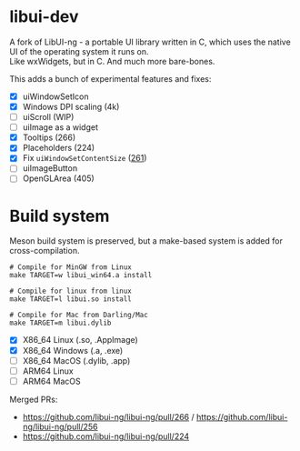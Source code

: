 # libui-dev
A fork of LibUI-ng - a portable UI library written in C, which uses the native UI of the operating system it runs on.  
Like wxWidgets, but in C. And much more bare-bones.

This adds a bunch of experimental features and fixes:
- [x] uiWindowSetIcon
- [x] Windows DPI scaling (4k)
- [ ] uiScroll (WIP)
- [ ] uiImage as a widget
- [x] Tooltips (266)
- [x] Placeholders (224)
- [x] Fix `uiWindowSetContentSize` ([261](https://github.com/libui-ng/libui-ng/pull/261))
- [ ] uiImageButton
- [ ] OpenGLArea (405)

# Build system
Meson build system is preserved, but a make-based system is added for cross-compilation.
```
# Compile for MinGW from Linux
make TARGET=w libui_win64.a install

# Compile for linux from linux
make TARGET=l libui.so install

# Compile for Mac from Darling/Mac
make TARGET=m libui.dylib
```

- [x] X86_64 Linux (.so, .AppImage)
- [x] X86_64 Windows (.a, .exe)
- [ ] X86_64 MacOS (.dylib, .app)
- [ ] ARM64 Linux
- [ ] ARM64 MacOS

Merged PRs:
- https://github.com/libui-ng/libui-ng/pull/266 / https://github.com/libui-ng/libui-ng/pull/256
- https://github.com/libui-ng/libui-ng/pull/224
